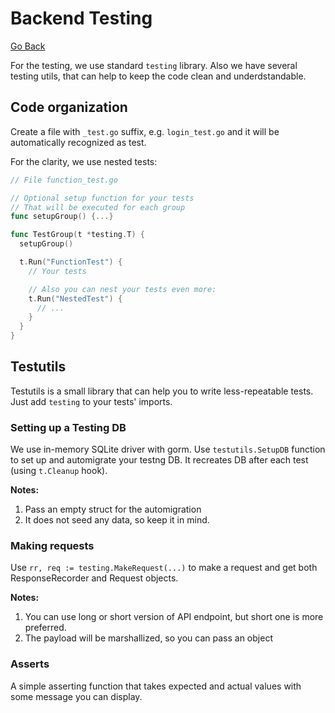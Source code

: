 # Backend Testing

[Go Back](/README.md)

For the testing, we use standard `testing` library. Also we have several testing utils, that can help to keep the code clean and underdstandable.

## Code organization

Create a file with `_test.go` suffix, e.g. `login_test.go` and it will be automatically recognized as test.

For the clarity, we use nested tests:

```go
// File function_test.go

// Optional setup function for your tests
// That will be executed for each group
func setupGroup() {...}

func TestGroup(t *testing.T) {
  setupGroup()

  t.Run("FunctionTest") {
    // Your tests

    // Also you can nest your tests even more:
    t.Run("NestedTest") {
      // ...
    }
  }
}
```

## Testutils

Testutils is a small library that can help you to write less-repeatable tests.
Just add `testing` to your tests' imports.

### Setting up a Testing DB

We use in-memory SQLite driver with gorm. Use `testutils.SetupDB` function to set up and automigrate your testng DB. It recreates DB after each test (using `t.Cleanup` hook).

**Notes:**
1. Pass an empty struct for the automigration
1. It does not seed any data, so keep it in mind.

### Making requests

Use `rr, req := testing.MakeRequest(...)`  to make a request and get both ResponseRecorder and Request objects.

**Notes:**

1. You can use long or short version of API endpoint, but short one is more preferred.
1. The payload will be marshallized, so you can pass an object

### Asserts

A simple asserting function that takes expected and actual values with some message you can display.

